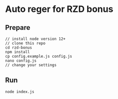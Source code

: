 # Auto reger for RZD bonus

## Prepare

```
// install node version 12+
// clone this repo
cd rzd-bonus
npm install
cp config.example.js config.js
nano config.js
// change your settings
```

## Run

```
node index.js
```